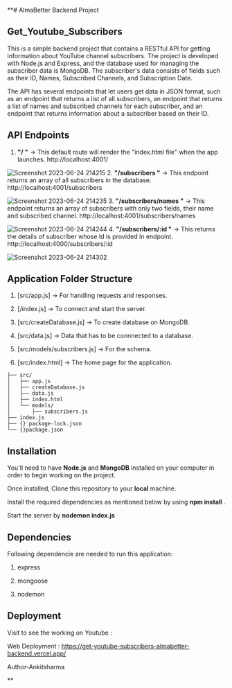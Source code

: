 **# AlmaBetter Backend Project 

## Get_Youtube_Subscribers
This is a simple backend project that contains a RESTful API for getting information about YouTube channel subscribers. The project is developed with Node.js and Express, and the database used for managing the subscriber data is MongoDB. The subscriber's data consists of fields such as their ID, Names, Subscribed Channels, and Subscription Date.

The API has several endpoints that let users get data in JSON format, such as an endpoint that returns a list of all subscribers, an endpoint that returns a list of names and subscribed channels for each subscriber, and an endpoint that returns information about a subscriber based on their ID.

## API Endpoints 
1. **"/ "** -> This default route will render the "index.html file" when the app launches. http://localhost:4001/

![Screenshot 2023-06-24 214215](https://github.com/parthojha12/get-youtube-subscribers/assets/112394456/750906aa-378d-4e85-b006-fa605ffb4b10)
2. **"/subscribers "** -> This endpoint returns an array of all subscribers in the database. http://localhost:4001/subscribers

![Screenshot 2023-06-24 214235](https://github.com/parthojha12/get-youtube-subscribers/assets/112394456/899f4536-7a7d-4857-8d98-298350e860f0)
3. **"/subscribers/names "** -> This endpoint returns an array of subscribers with only two fields, their name and subscribed channel. http://localhost:4001/subscribers/names

![Screenshot 2023-06-24 214244](https://github.com/parthojha12/get-youtube-subscribers/assets/112394456/c18e2d44-8a81-4b63-a130-9cd7ff67fd64)
4. **"/subscribers/:id "** -> This returns the details of subscriber whose Id is provided in endpoint. http://localhost:4000/subscribers/:id

![Screenshot 2023-06-24 214302](https://github.com/parthojha12/get-youtube-subscribers/assets/112394456/ef0e992e-621b-4dce-a452-3eaf5cc38271)
## Application Folder Structure
1. [src/app.js] -> For handling requests and responses.

2. [/index.js] -> To connect and start the server.

3. [src/createDatabase.js] -> To create database on MongoDB.

4. [src/data.js] -> Data that has to be connnected to a database.

5. [src/models/subscribers.js] -> For the schema.
   
6. [src/index.html] -> The home page for the application.
```
├── src/
│   ├── app.js
│   ├── createDatabase.js
│   ├── data.js
│   ├── index.html 
│   └── models/
│       ├── subscribers.js
├── index.js   
├── {} package-lock.json
└── {}package.json
```

## Installation 

You'll need to have **Node.js** and **MongoDB** installed on your computer in order to begin working on the project. 

Once installed, Clone this repository to your **local** machine.

Install the required dependencies as mentioned below by using **npm install <packageName>**.

Start the server by **nodemon index.js**

## Dependencies
Following dependencie are needed to run this application: 

1. express

2. mongoose

3. nodemon

## Deployment

Visit to see the working on Youtube : 

Web Deployment :  https://get-youtube-subscribers-almabetter-backend.vercel.app/

Author-Ankitsharma


**
